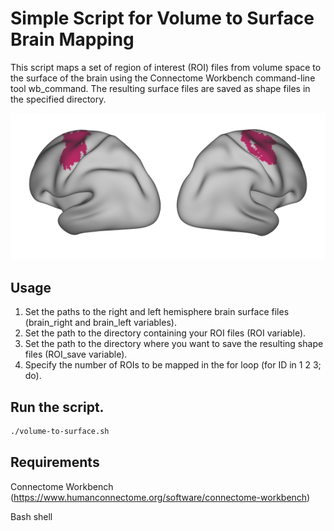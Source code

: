 # Simple Script for Volume to Surface Brain Mapping 
This script maps a set of region of interest (ROI) files from volume space to the surface of the brain using the Connectome Workbench command-line tool wb_command. The resulting surface files are saved as shape files in the specified directory.

![My Image](https://github.com/javierdomzam/Volume_to_Surface/blob/main/Output_example.png?raw=true)

## Usage
1. Set the paths to the right and left hemisphere brain surface files (brain_right and brain_left variables).
2. Set the path to the directory containing your ROI files (ROI variable).
3. Set the path to the directory where you want to save the resulting shape files (ROI_save variable).
4. Specify the number of ROIs to be mapped in the for loop (for ID in 1 2 3; do).

## Run the script.
```bash
./volume-to-surface.sh
```

## Requirements
Connectome Workbench (https://www.humanconnectome.org/software/connectome-workbench)

Bash shell
